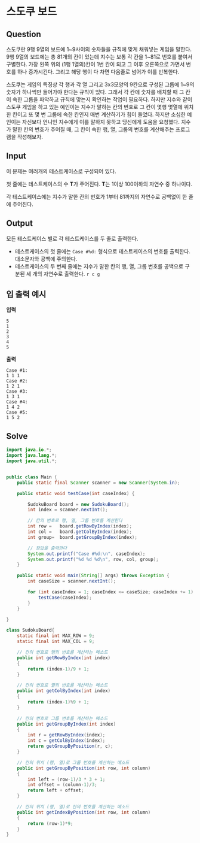 # 스도쿠 보드

## Question

스도쿠란 9행 9열의 보드에 1~9사이의 숫자들을 규칙에 맞게 채워넣는 게임을 말한다. 9행 9열의 보드에는 총 81개의 칸이 있는데 지수는 보통 각 칸을 1~81로 번호를 붙여서 구별한다. 가장 왼쪽 위의 (1행 1열의)칸이 1번 칸이 되고 그 이후 오른쪽으로 가면서 번호를 하나 증가시킨다. 그리고 해당 행이 다 차면 다음줄로 넘어가 이를 반복한다.

스도쿠는 게임의 특징상 각 행과 각 열 그리고 3x3모양의 9칸으로 구성된 그룹에 1~9의 숫자가 하나씩만 들어가야 한다는 규칙이 있다. 그래서 각 칸에 숫자를 배치할 때 그 칸이 속한 그룹을 파악하고 규칙에 맞는지 확인하는 작업이 필요하다. 하지만 지수와 같이 스도쿠 게임을 하고 있는 예인이는 지수가 말하는 칸의 번호로 그 칸이 몇행 몇열에 위치한 칸이고 또 몇 번 그룹에 속한 칸인지 매번 계산하기가 힘이 들었다. 하지만 소심한 예인이는 자신보다 언니인 지수에게 이를 말하지 못하고 당신에게 도움을 요청했다. 지수가 말한 칸의 번호가 주어질 때, 그 칸이 속한 행, 열, 그룹의 번호를 계산해주는 프로그램을 작성해보자.

## Input

이 문제는 여러개의 테스트케이스로 구성되어 있다.

첫 줄에는 테스트케이스의 수 **T**가 주어진다. **T**는 1이상 100이하의 자연수 중 하나이다.

각 테스트케이스에는 지수가 말한 칸의 번호가 1부터 81까지의 자연수로 공백없이 한 줄에 주어진다.

## Output

모든 테스트케이스 별로 각 테스트케이스를 두 줄로 출력한다.

- 테스트케이스의 첫 줄에는 `Case #%d:` 형식으로 테스트케이스의 번호를 출력한다. 대소문자와 공백에 주의한다.
- 테스트케이스의 두 번째 줄에는 지수가 말한 칸의 행, 열, 그룹 번호를 공백으로 구분된 세 개의 자연수로 출력한다. `r c g`

## 입 출력 예시

**입력**

```
5
1
2
3
4
5
```

**출력**

```
Case #1:
1 1 1
Case #2:
1 2 1
Case #3:
1 3 1
Case #4:
1 4 2
Case #5:
1 5 2
```

## Solve

```java
import java.io.*;
import java.lang.*;
import java.util.*;


public class Main {
	public static final Scanner scanner = new Scanner(System.in);

	public static void testCase(int caseIndex) {

		SudokuBoard board = new SudokuBoard();
		int index = scanner.nextInt();

		// 칸의 번호로 행, 열, 그룹 번호를 계산한다
		int row =   board.getRowByIndex(index);
		int col =   board.getColByIndex(index);
		int group=  board.getGroupByIndex(index);

		// 정답을 출력한다
		System.out.printf("Case #%d:\n", caseIndex);
		System.out.printf("%d %d %d\n", row, col, group);
	}

	public static void main(String[] args) throws Exception {
		int caseSize = scanner.nextInt();

		for (int caseIndex = 1; caseIndex <= caseSize; caseIndex += 1) {
			testCase(caseIndex);
		}
	}

}

class SudokuBoard{
	static final int MAX_ROW = 9;
	static final int MAX_COL = 9;

	// 칸의 번호로 행의 번호를 계산하는 메소드
	public int getRowByIndex(int index)
	{
		return (index-1)/9 + 1;
	}

	// 칸의 번호로 열의 번호를 계산하는 메소드
	public int getColByIndex(int index)
	{
		return (index-1)%9 + 1;
	}

	// 칸의 번호로 그룹 번호를 계산하는 메소드
	public int getGroupByIndex(int index)
	{
		int r = getRowByIndex(index);
		int c = getColByIndex(index);
		return getGroupByPosition(r, c);
	}

	// 칸의 위치 (행, 열)로 그룹 번호를 계산하는 메소드
	public int getGroupByPosition(int row, int column)
	{
		int left = (row-1)/3 * 3 + 1;
 		int offset = (column-1)/3;
		return left + offset;
	}

	// 칸의 위치 (행, 열)로 칸의 번호를 계산하는 메소드
	public int getIndexByPosition(int row, int column)
	{
		return (row-1)*9;
	}
}

```
